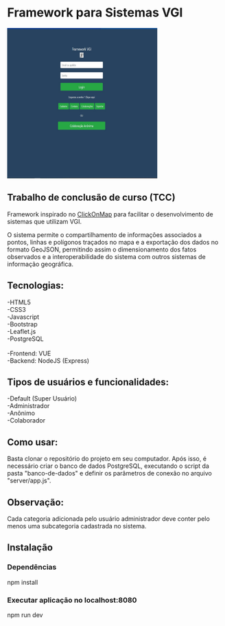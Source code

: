 <h1>Framework para Sistemas VGI</h1>
<img src="apresentação-do-sistema/imagens/home.jpg" width="350" height="350">
<h2>Trabalho de conclusão de curso (TCC)</h2>
<p>Framework inspirado no <a href="http://www.dpi.ufv.br/projetos/clickonmap/">ClickOnMap</a> para facilitar o desenvolvimento de sistemas que utilizam VGI.</p> 
<p>O sistema permite o compartilhamento de informações associados a pontos, linhas e polígonos traçados no mapa e a exportação dos dados no formato GeoJSON, permitindo assim o dimensionamento dos fatos observados e a interoperabilidade do sistema com outros sistemas de informação geográfica.
<h2>Tecnologias:</h2>
-HTML5
<br>-CSS3
<br>-Javascript
<br>-Bootstrap
<br>-Leaflet.js
<br>-PostgreSQL 
<br>
<br>-Frontend: VUE
<br>-Backend: NodeJS (Express)
<h2>Tipos de usuários e funcionalidades:</h2>
-Default (Super Usuário)
<br>-Administrador
<br>-Anônimo
<br>-Colaborador
<h2>Como usar:</h2>
<p>Basta clonar o repositório do projeto em seu computador. Após isso, é necessário criar o banco de dados PostgreSQL, executando o script da pasta "banco-de-dados" e definir os parâmetros de conexão no arquivo "server/app.js".</p>
<h2>Observação:</h2>
<p>Cada categoria adicionada pelo usuário administrador deve conter pelo menos uma subcategoria cadastrada no sistema.</p>
<h2>Instalação</h2>
<h3>Dependências</h3>
<p>npm install</p>

<h3>Executar aplicação no localhost:8080</h3>
<p>npm run dev</p>
